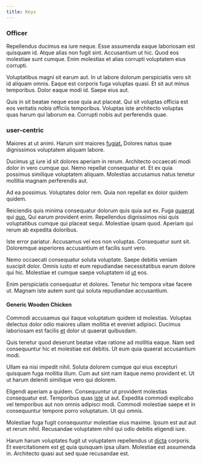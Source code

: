 ```yaml
---
title: Keys
---
```


### Officer

Repellendus ducimus ea iure neque. Esse assumenda eaque laboriosam est quisquam id. Atque alias non fugit sint. Accusantium ut hic. Quod eos molestiae sunt cumque. Enim molestias et alias corrupti voluptatem eius corrupti.

Voluptatibus magni sit earum aut. In ut labore dolorum perspiciatis vero sit id aliquam omnis. Eaque est corporis fuga voluptas quasi. Et sit aut minus temporibus. Dolor eaque modi id. Saepe eius aut.

Quis in sit beatae neque esse quia aut placeat. Qui sit voluptas officia est eos veritatis nobis officiis temporibus. Voluptas iste architecto voluptas quas harum qui laborum ea. Corrupti nobis aut perferendis quae.

### user-centric

Maiores at ut animi. Harum sint maiores [fugiat.](/facere/temporibus/consequatur/port_thx_fuchsia.md) Dolores natus quae dignissimos voluptatem aliquam labore.

Ducimus [ut](/dolore/odio/neque/repellat/rubber_savings_account.md) iure id sit dolores aperiam in rerum. Architecto occaecati modi dolor in vero cumque qui. Nemo repellat consequatur et. Et ex quia possimus similique voluptatem aliquam. Molestias accusamus natus tenetur mollitia magnam perferendis aut.

Ad ea possimus. Voluptates dolor rem. Quia non repellat ex dolor quidem quidem.

Reiciendis quis minima consequatur dolorum quis quia aut ex. Fuga [quaerat](/quas/back_end_customizable_core.md) qui [quo.](/dolore/odio/dignissimos/quo/albania_alliance_silver.md) Qui earum provident enim. Repellendus dignissimos nisi quis voluptatibus cumque qui placeat sequi. Molestiae ipsam quod. Aperiam qui rerum ab expedita doloribus.

Iste error pariatur. Accusamus vel eos non voluptas. Consequatur sunt sit. Doloremque asperiores accusantium et facilis sunt vero.

Nemo occaecati consequatur soluta voluptate. Saepe debitis veniam suscipit dolor. Omnis iusto et eum repudiandae necessitatibus earum dolore qui hic. Molestiae et cumque saepe voluptatem id [ut](/voluptate/intelligent_metal_tuna_burundi_franc_land.md) eos.

Enim perspiciatis consequatur et dolores. Tenetur hic tempora vitae facere ut. Magnam iste autem sunt qui soluta repudiandae accusantium.

#### Generic Wooden Chicken

Commodi accusamus qui itaque voluptatum quidem id molestias. Voluptas delectus dolor odio maiores ullam mollitia et eveniet adipisci. Ducimus laboriosam est facilis [et](/eos/est/neque/1080p.md) dolor ut quaerat quibusdam.

Quis tenetur quod deserunt beatae vitae ratione ad mollitia eaque. Nam sed consequuntur hic et molestiae est debitis. Ut eum quia quaerat accusantium modi.

Ullam ea nisi impedit nihil. Soluta dolorem cumque qui eius excepturi quisquam fuga mollitia illum. Cum aut sint nam itaque nemo provident et. Ut ut harum deleniti similique vero qui dolorem.

Eligendi aperiam a quidem. Consequuntur ut provident molestias consequatur est. Temporibus quas [iste](/earum/et/road_fantastic.md) ut aut. Expedita commodi explicabo vel temporibus aut non omnis adipisci modi. Commodi molestiae saepe et in consequuntur tempore porro voluptatum. Ut qui omnis.

Molestiae fuga fugit consequuntur molestiae eius maxime. Ipsum est aut aut et rerum nihil. Recusandae voluptatem nihil qui odio debitis eligendi iure.

Harum harum voluptates fugit ut voluptatem repellendus ut [dicta](/facere/temporibus/adipisci/praesentium/hacking_generating.md) corporis. Et exercitationem est [et](/dolore/et/granite_generic_rubber_shirt.md) quia quisquam ipsa ullam. Molestiae est assumenda in. Architecto quasi aut sed quae recusandae est.
